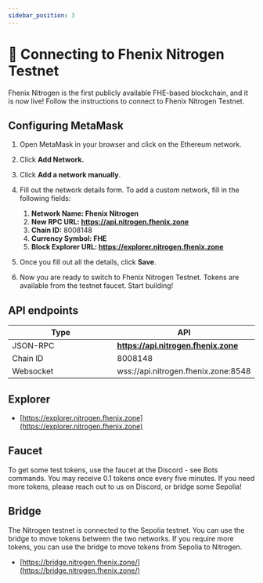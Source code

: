 ```yaml
---
sidebar_position: 3
---
```


# 🔗 Connecting to Fhenix Nitrogen Testnet

Fhenix Nitrogen is the first publicly available FHE-based blockchain, and it is now live! Follow the instructions to connect to Fhenix Nitrogen Testnet.

## Configuring MetaMask

1. Open MetaMask in your browser and click on the Ethereum network.
2. Click **Add Network.**
3. Click **Add a network manually**.

4. Fill out the network details form. To add a custom network, fill in the following fields:
   1. **Network Name: Fhenix Nitrogen**
   2. **New RPC URL: https://api.nitrogen.fhenix.zone**
   3. **Chain ID:** 8008148
   4. **Currency Symbol: FHE**
   5. **Block Explorer URL: https://explorer.nitrogen.fhenix.zone**
5. Once you fill out all the details, click **Save**.
6. Now you are ready to switch to Fhenix Nitrogen Testnet. Tokens are available from the testnet faucet. Start building!

## API endpoints

<table>
   <thead>
      <tr>
         <th width="222">Type</th>
         <th>API</th>
      </tr>
   </thead>
   <tbody>
      <tr>
         <td>JSON-RPC</td>
         <td><a href="https://api.nitrogen.fhenix.zone"><strong>https://api.nitrogen.fhenix.zone</strong></a></td>
      </tr>
      <tr>
         <td>Chain ID</td>
         <td>8008148</td>
      </tr>
      <tr>
         <td>Websocket</td>
         <td>wss://api.nitrogen.fhenix.zone:8548</td>
      </tr>
   </tbody>
</table>

## Explorer

- [https://explorer.nitrogen.fhenix.zone](https://explorer.nitrogen.fhenix.zone)

## Faucet

To get some test tokens, use the faucet at the Discord - see Bots commands.
You may receive 0.1 tokens once every five minutes. If you need more tokens, please reach out to us on Discord, or bridge some Sepolia!

## Bridge

The Nitrogen testnet is connected to the Sepolia testnet. You can use the bridge to move tokens between the two networks.
If you require more tokens, you can use the bridge to move tokens from Sepolia to Nitrogen.

- [https://bridge.nitrogen.fhenix.zone/](https://bridge.nitrogen.fhenix.zone/)
